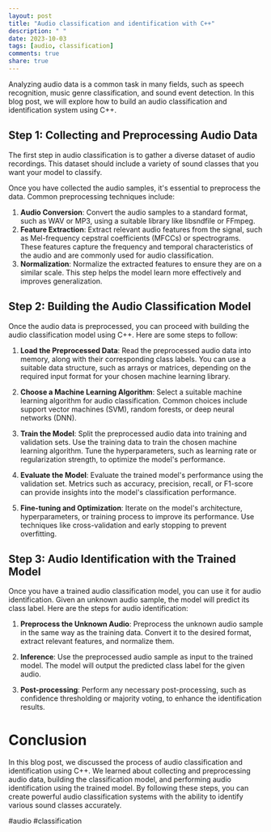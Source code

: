```yaml
---
layout: post
title: "Audio classification and identification with C++"
description: " "
date: 2023-10-03
tags: [audio, classification]
comments: true
share: true
---
```


Analyzing audio data is a common task in many fields, such as speech recognition, music genre classification, and sound event detection. In this blog post, we will explore how to build an audio classification and identification system using C++.

## Step 1: Collecting and Preprocessing Audio Data

The first step in audio classification is to gather a diverse dataset of audio recordings. This dataset should include a variety of sound classes that you want your model to classify. 

Once you have collected the audio samples, it's essential to preprocess the data. Common preprocessing techniques include:

1. **Audio Conversion**: Convert the audio samples to a standard format, such as WAV or MP3, using a suitable library like libsndfile or FFmpeg.
2. **Feature Extraction**: Extract relevant audio features from the signal, such as Mel-frequency cepstral coefficients (MFCCs) or spectrograms. These features capture the frequency and temporal characteristics of the audio and are commonly used for audio classification.
3. **Normalization**: Normalize the extracted features to ensure they are on a similar scale. This step helps the model learn more effectively and improves generalization.

## Step 2: Building the Audio Classification Model

Once the audio data is preprocessed, you can proceed with building the audio classification model using C++. Here are some steps to follow:

1. **Load the Preprocessed Data**: Read the preprocessed audio data into memory, along with their corresponding class labels. You can use a suitable data structure, such as arrays or matrices, depending on the required input format for your chosen machine learning library.

2. **Choose a Machine Learning Algorithm**: Select a suitable machine learning algorithm for audio classification. Common choices include support vector machines (SVM), random forests, or deep neural networks (DNN).

3. **Train the Model**: Split the preprocessed audio data into training and validation sets. Use the training data to train the chosen machine learning algorithm. Tune the hyperparameters, such as learning rate or regularization strength, to optimize the model's performance.

4. **Evaluate the Model**: Evaluate the trained model's performance using the validation set. Metrics such as accuracy, precision, recall, or F1-score can provide insights into the model's classification performance.

5. **Fine-tuning and Optimization**: Iterate on the model's architecture, hyperparameters, or training process to improve its performance. Use techniques like cross-validation and early stopping to prevent overfitting.

## Step 3: Audio Identification with the Trained Model

Once you have a trained audio classification model, you can use it for audio identification. Given an unknown audio sample, the model will predict its class label. Here are the steps for audio identification:

1. **Preprocess the Unknown Audio**: Preprocess the unknown audio sample in the same way as the training data. Convert it to the desired format, extract relevant features, and normalize them.

2. **Inference**: Use the preprocessed audio sample as input to the trained model. The model will output the predicted class label for the given audio.

3. **Post-processing**: Perform any necessary post-processing, such as confidence thresholding or majority voting, to enhance the identification results.

# Conclusion

In this blog post, we discussed the process of audio classification and identification using C++. We learned about collecting and preprocessing audio data, building the classification model, and performing audio identification using the trained model. By following these steps, you can create powerful audio classification systems with the ability to identify various sound classes accurately.

#audio #classification